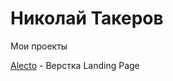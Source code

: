 

# Николай Такеров
Мои проекты

[Alecto](https://tacker115.github.io/alecto/ "Alecto") - Верстка Landing Page
